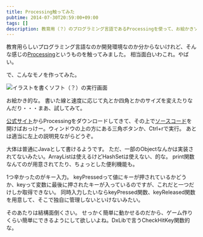 ```yaml
---
title: Processing触ってみた
pubtime: 2014-07-30T20:59:00+09:00
tags: []
description: 教育用（？）のプログラミング言語であるProcessingを使って、お絵かきソフトっぽい何かを作ってみました。
---
```


教育用らしいプログラミング言語なのか開発環境なのか分からないけれど、そんな感じの[Processing](https://www.processing.org/)というものを触ってみました。
相当面白いわこれ。やばい。

で、こんなモノを作ってみた。

![イラストを書くソフト（？）の実行画面](/blog/2014/07/rakugake.png "880x702")

お絵かき的な。
書いた線と速度に応じて丸とか四角とかのサイズを変えたりなんだり・・・まあ、試してみて。

[公式サイト](https://www.processing.org/)からProcessingをダウンロードしてきて、その上で[ソースコード](/blog/2014/07/rakugake.pde)を開けばおっけー。ウィンドウの上の方にある三角ボタンか、Ctrl+rで実行。
あとは適当に左上の説明見ながらどうぞ。

大体は普通にJavaとして書けるようです。
ただ、一部のObjectなんかは実装されてないみたい。ArrayListは使えるけどHashSetは使えない、的な。
print関数なんてのが用意されてたり、ちょっとした便利機能も。

1つ辛かったのがキー入力。
keyPressedって値にキーが押されているかどうか、keyって変数に最後に押されたキーが入っているのですが、これだと一つだけしか取得できない。
同時入力したいならkeyPressed関数、keyReleased関数を用意して、そこで独自に管理しないといけないみたい。

そのあたりは結構面倒くさい。
せっかく簡単に動かせるのだから、ゲーム作りくらい簡単にできるようにして欲しいよね。DxLibで言うCheckHitKey関数的な。
